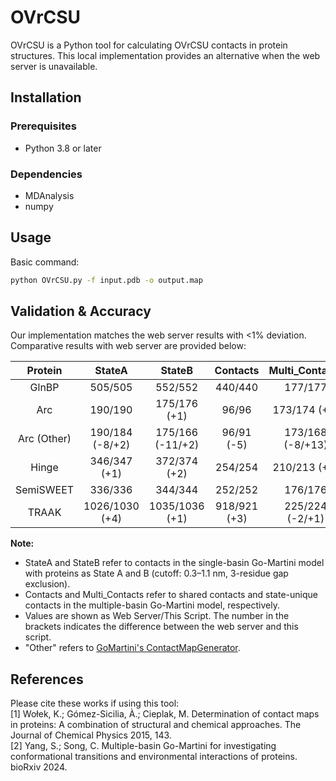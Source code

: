 # OVrCSU

OVrCSU is a Python tool for calculating OVrCSU contacts in protein structures. This local implementation provides an alternative when the web server is unavailable.

## Installation

### Prerequisites
- Python 3.8 or later

### Dependencies
- MDAnalysis 
- numpy

## Usage
Basic command:
```bash
python OVrCSU.py -f input.pdb -o output.map
```

## Validation & Accuracy
Our implementation matches the web server results with <1% deviation. Comparative results with web server are provided below:

| Protein     | StateA               | StateB               | Contacts         | Multi_Contacts    |
|:-----------:|:--------------------:|:--------------------:|:----------------:|:-----------------:|
| GlnBP       | 505/505              | 552/552              | 440/440          | 177/177           |
| Arc         | 190/190              | 175/176 (+1)         | 96/96            | 173/174 (+1)      |
| Arc (Other) | 190/184 (-8/+2)      | 175/166 (-11/+2)     | 96/91 (-5)       | 173/168 (-8/+13)  |
| Hinge       | 346/347 (+1)         | 372/374 (+2)         | 254/254          | 210/213 (+3)      |
| SemiSWEET   | 336/336              | 344/344              | 252/252          | 176/176           |
| TRAAK       | 1026/1030 (+4)       | 1035/1036 (+1)       | 918/921 (+3)     | 225/224 (-2/+1)   |

**Note:** 
- StateA and StateB refer to contacts in the single-basin Go-Martini model with proteins as State A and B (cutoff: 0.3–1.1 nm, 3-residue gap exclusion).  
- Contacts and Multi_Contacts refer to shared contacts and state-unique contacts in the multiple-basin Go-Martini model, respectively.  
- Values are shown as Web Server/This Script. The number in the brackets indicates the difference between the web server and this script.
- "Other" refers to [GoMartini's ContactMapGenerator](https://github.com/Martini-Force-Field-Initiative/GoMartini/tree/main/ContactMapGenerator).


## References
Please cite these works if using this tool:  
[1] Wołek, K.; Gómez-Sicilia, À.; Cieplak, M. Determination of contact maps in proteins: A combination of structural and chemical approaches. The Journal of Chemical Physics 2015, 143.  
[2] Yang, S.; Song, C. Multiple-basin Go-Martini for investigating conformational transitions and environmental interactions of proteins. bioRxiv 2024.  
